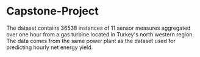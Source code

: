 # Capstone-Project
The dataset contains 36538 instances of 11 sensor measures aggregated over one hour from a gas turbine located in Turkey's north western region. The data comes from the same power plant as the dataset used for predicting hourly net energy yield.
